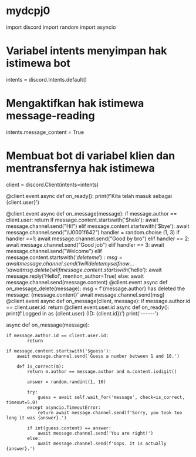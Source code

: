 # mydcpj0
import discord
import random
import asyncio
# Variabel intents menyimpan hak istimewa bot
intents = discord.Intents.default()
# Mengaktifkan hak istimewa message-reading
intents.message_content = True
# Membuat bot di variabel klien dan mentransfernya hak istimewa
client = discord.Client(intents=intents)

@client.event
async def on_ready():
    print(f'Kita telah masuk sebagai {client.user}')

@client.event
async def on_message(message):
    if message.author == client.user:
        return
    if message.content.startswith('$halo'):
        await message.channel.send("Hi!")
    elif message.content.startswith('$bye'):
        await message.channel.send("\\U0001f642")
        handler = random.choise (1, 3)
        if handler ==1:
            await message.channel.send("Good by bro")
        elif handler == 2:
            await message.channel.send("Good job")
        elif handler == 3:
            await message.channel.send("Welcome")
    elif message.content.startswith('$deleteme'):
        msg = await message.channel.send('I will delete myself now...')
        await msg.delete()
    elif  message.content.startswith('$hello'):
            await message.reply('Hello!', mention_author=True)
    else:
        await message.channel.send(message.content)
@client.event
async def on_message_delete(message):
     msg = f'{message.author} has deleted the message: {message.content}'
     await message.channel.send(msg)
@client.event
async def on_message(client, message):
    if message.author.id == client.user.id:
        return
@client.event.user.id
async def on_ready():
    print(f'Logged in as {client.user} (ID: {client.id})')
    print('------')

async def on_message(message):
        
    if message.author.id == client.user.id:
            return

    if message.content.startswith('$guess'):
        await message.channel.send('Guess a number between 1 and 10.')

        def is_correct(m):
            return m.author == message.author and m.content.isdigit()

            answer = random.randint(1, 10)

            try:
                guess = await self.wait_for('message', check=is_correct, timeout=5.0)
            except asyncio.TimeoutError:
                return await message.channel.send(f'Sorry, you took too long it was {answer}.')

            if int(guess.content) == answer:
                await message.channel.send('You are right!')
            else:
                await message.channel.send(f'Oops. It is actually {answer}.')


